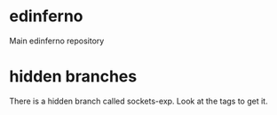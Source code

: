# edinferno
Main edinferno repository

# hidden branches
There is a hidden branch called sockets-exp. Look at the tags to get it.
